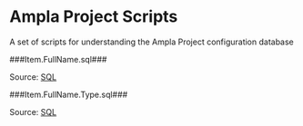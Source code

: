 Ampla Project Scripts
===

A set of scripts for understanding the Ampla Project configuration database

###Item.FullName.sql###

Source: [SQL](Item.FullName.sql)

###Item.FullName.Type.sql###

Source: [SQL](Item.FullName.Types.sql)
